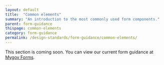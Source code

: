 ```yaml
---
layout: default
title:  "Common elements"
summary: "An introduction to the most commonly used form components."
parent: form-guidance
thispage: common-elements
category: form-guidance
permalink: /design-standards/form-guidance/common-elements/
---
```


This section is coming soon. You can view our current form guidance at [Mygov Forms](/guidelines/form-guide/).
